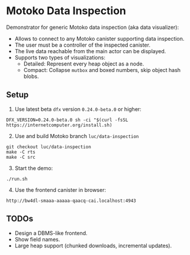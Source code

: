 # Motoko Data Inspection

Demonstrator for generic Motoko data inspection (aka data visualizer):
* Allows to connect to any Motoko canister supporting data inspection.
* The user must be a controller of the inspected canister.
* The live data reachable from the main actor can be displayed.
* Supports two types of visualizations:
  - Detailed: Represent every heap object as a node.
  - Compact: Collapse `mutbox` and boxed numbers, skip object hash blobs.

## Setup

1. Use latest beta `dfx` version `0.24.0-beta.0` or higher:

  ```
  DFX_VERSION=0.24.0-beta.0 sh -ci "$(curl -fsSL https://internetcomputer.org/install.sh)
  ```

2. Use and build Motoko branch `luc/data-inspection`

  ```
  git checkout luc/data-inspection
  make -C rts
  make -C src
  ```

3. Start the demo:

  ```
  ./run.sh
  ```

4. Use the frontend canister in browser:

  ```
  http://bw4dl-smaaa-aaaaa-qaacq-cai.localhost:4943
  ```

## TODOs

- Design a DBMS-like frontend.
- Show field names.
- Large heap support (chunked downloads, incremental updates).
